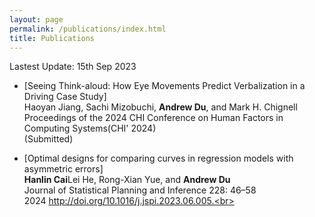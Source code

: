 ```yaml
---
layout: page
permalink: /publications/index.html
title: Publications
---
```


Lastest Update: 15th Sep 2023&nbsp;


- [Seeing Think-aloud: How Eye Movements Predict Verbalization in a Driving Case Study]<br>Haoyan Jiang, Sachi Mizobuchi, **Andrew Du**, and Mark H. Chignell<br>Proceedings of the 2024 CHI Conference on Human Factors in Computing Systems(CHI' 2024)<br>(Submitted)

- [Optimal designs for comparing curves in regression models with asymmetric errors]<br>**Hanlin Cai**Lei He, Rong-Xian Yue, and **Andrew Du**<br>Journal of Statistical Planning and Inference 228: 46–58<br>2024 http://doi.org/10.1016/j.jspi.2023.06.005.<br>




  <br>


